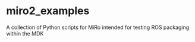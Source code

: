 # miro2_examples
A collection of Python scripts for MiRo intended for testing ROS packaging within the MDK 

